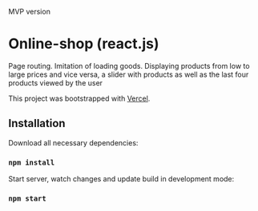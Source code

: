 MVP version

# Online-shop (react.js)

Page routing. Imitation of loading goods. Displaying products from low to large prices and vice versa, a slider with products as well as the last four products viewed by the user

This project was bootstrapped with [Vercel](https://vercel.com).

## Installation

Download all necessary dependencies:

### `npm install`

Start server, watch changes and update build in development mode:

### `npm start`
